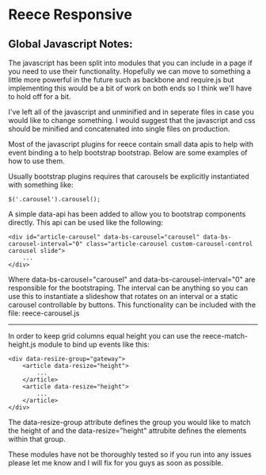 Reece Responsive
===============

Global Javascript Notes:
------------------------

The javascript has been split into modules that you can include in a page if you need to use their functionality. Hopefully
we can move to something a little more powerful in the future such as backbone and require.js but implementing this would
be a bit of work on both ends so I think we'll have to hold off for a bit.

I've left all of the javascript and unminified and in seperate files in case you would like to change something. I would 
suggest that the javascript and css should be minified and concatenated into single files on production.


Most of the javascript plugins for reece contain small data apis to help with event binding a to help bootstrap 
bootstrap. Below are some examples of how to use them. 

Usually bootstrap plugins requires that carousels be explicitly instantiated with something like:

    $('.carousel').carousel();

A simple data-api has been added to allow you to bootstrap components directly. This api can be used like the following:

    <div id="article-carousel" data-bs-carousel="carousel" data-bs-carousel-interval="0" class="article-carousel custom-carousel-control carousel slide">
        ...
    </div>

Where data-bs-carousel="carousel" and data-bs-carousel-interval="0" are responsible for the bootstraping. The interval 
can be anything so you can use this to instantiate a slideshow that rotates on an interval or a static carousel controllable
by buttons. This functionality can be included with the file: reece-carousel.js 

--------

In order to keep grid columns equal height you can use the reece-match-height.js module to bind up events like this:

    <div data-resize-group="gateway">
        <article data-resize="height">
            ...
        </article>
        <article data-resize="height">
            ...
        </article>
    </div>

The data-resize-group attribute defines the group you would like to match the height of and the data-resize="height" attrubite
defines the elements within that group.

These modules have not be thoroughly tested so if you run into any issues please let me know and I will fix for you guys
as soon as possible.



